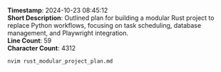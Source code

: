 **Timestamp**: 2024-10-23 08:45:12  
**Short Description**: Outlined plan for building a modular Rust project to replace Python workflows, focusing on task scheduling, database management, and Playwright integration.  
**Line Count**: 59  
**Character Count**: 4312  

```bash
nvim rust_modular_project_plan.md
```
